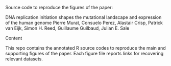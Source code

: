 
Source code to reproduce the figures of the paper:

DNA replication initiation shapes the mutational landscape and expression of the human genome
Pierre Murat, Consuelo Perez, Alastair Crisp, Patrick van Eijk, Simon H. Reed, Guillaume Guilbaud, Julian E. Sale

Content

This repo contains the annotated R source codes to reproduce the main and supporting figures of the paper.
Each figure file reports links for recovering relevant datasets.


